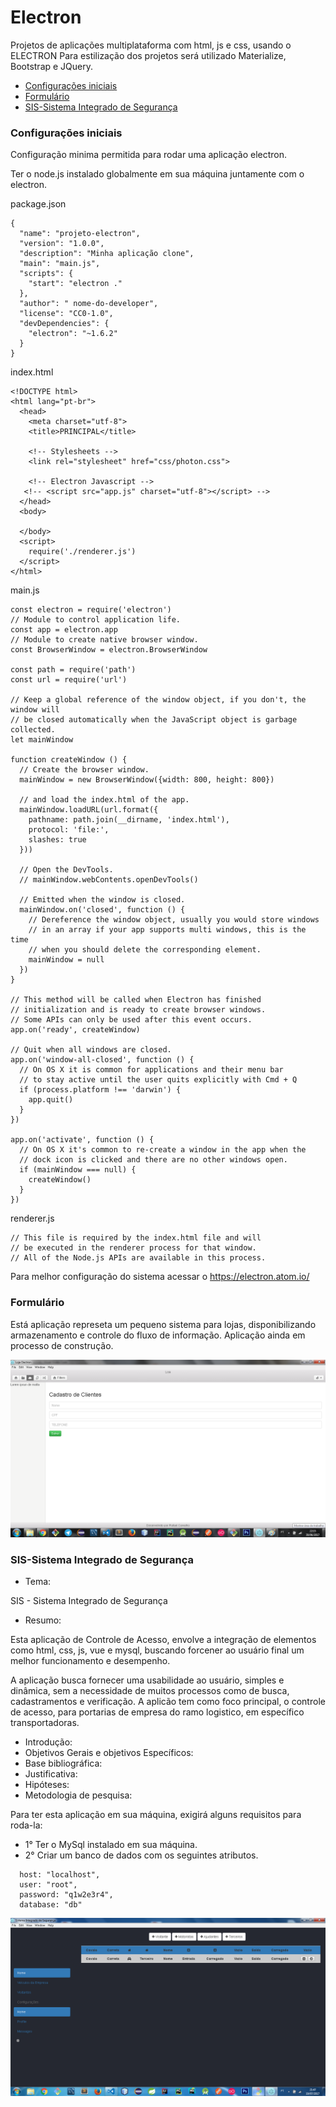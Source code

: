 # Electron
Projetos de aplicações multiplataforma com html, js e css, usando o ELECTRON
Para estilização dos projetos será utilizado Materialize, Bootstrap e JQuery.

 - [Configurações iniciais](#configurações-iniciais)
 - [Formulário](#formulário)
 - [SIS-Sistema Integrado de Segurança](#sis-sistema-integrado-de-segurança)


### Configurações iniciais

Configuração minima permitida para rodar uma aplicação electron.

Ter o node.js instalado globalmente em sua máquina juntamente com o electron.

package.json
```
{
  "name": "projeto-electron",
  "version": "1.0.0",
  "description": "Minha aplicação clone",
  "main": "main.js",
  "scripts": {
    "start": "electron ."
  },
  "author": " nome-do-developer",
  "license": "CC0-1.0",
  "devDependencies": {
    "electron": "~1.6.2"
  }
}
```
index.html
```
<!DOCTYPE html>
<html lang="pt-br">
  <head>
    <meta charset="utf-8">
    <title>PRINCIPAL</title>

    <!-- Stylesheets -->
    <link rel="stylesheet" href="css/photon.css">

    <!-- Electron Javascript -->
   <!-- <script src="app.js" charset="utf-8"></script> -->
  </head>
  <body>
   
  </body>
  <script>
    require('./renderer.js')
  </script>
</html>
```
main.js
```
const electron = require('electron')
// Module to control application life.
const app = electron.app
// Module to create native browser window.
const BrowserWindow = electron.BrowserWindow

const path = require('path')
const url = require('url')

// Keep a global reference of the window object, if you don't, the window will
// be closed automatically when the JavaScript object is garbage collected.
let mainWindow

function createWindow () {
  // Create the browser window.
  mainWindow = new BrowserWindow({width: 800, height: 800})

  // and load the index.html of the app.
  mainWindow.loadURL(url.format({
    pathname: path.join(__dirname, 'index.html'),
    protocol: 'file:',
    slashes: true
  }))

  // Open the DevTools.
  // mainWindow.webContents.openDevTools()

  // Emitted when the window is closed.
  mainWindow.on('closed', function () {
    // Dereference the window object, usually you would store windows
    // in an array if your app supports multi windows, this is the time
    // when you should delete the corresponding element.
    mainWindow = null
  })
}

// This method will be called when Electron has finished
// initialization and is ready to create browser windows.
// Some APIs can only be used after this event occurs.
app.on('ready', createWindow)

// Quit when all windows are closed.
app.on('window-all-closed', function () {
  // On OS X it is common for applications and their menu bar
  // to stay active until the user quits explicitly with Cmd + Q
  if (process.platform !== 'darwin') {
    app.quit()
  }
})

app.on('activate', function () {
  // On OS X it's common to re-create a window in the app when the
  // dock icon is clicked and there are no other windows open.
  if (mainWindow === null) {
    createWindow()
  }
})
```
renderer.js
```
// This file is required by the index.html file and will
// be executed in the renderer process for that window.
// All of the Node.js APIs are available in this process.

```
Para melhor configuração do sistema acessar o https://electron.atom.io/

### Formulário

Está aplicação represeta um pequeno sistema para lojas, disponibilizando armazenamento e controle do fluxo de informação.
Aplicação ainda em processo de construção.


<img src="https://github.com/rafaelcarvalhocaetano/Electron/blob/master/formulario/img/formulario.png">

### SIS-Sistema Integrado de Segurança

- Tema:
 <p>SIS - Sistema Integrado de Segurança</p>

- Resumo:

 <p>Esta aplicação de Controle de Acesso, envolve a integração de elementos como html, css, js, vue e mysql, buscando forcener ao   usuário final um melhor funcionamento e desempenho.</p>

 <p>A aplicação busca fornecer uma usabilidade ao usuário, simples e dinâmica, sem a necessidade de muitos processos como de busca, cadastramentos e verificação. A aplicão tem como foco principal, o controle de acesso, para portarias de empresa do ramo logistico, em específico transportadoras.</p>

- Introdução:
- Objetivos Gerais e objetivos Específicos:
- Base bibliográfica:
- Justificativa:
- Hipóteses:
- Metodologia de pesquisa:



Para ter esta aplicação em sua máquina, exigirá alguns requisitos para roda-la:

- 1° Ter o MySql instalado em sua máquina.
- 2° Criar um banco de dados com os seguintes atributos.
 
 ```
   host: "localhost",
   user: "root",
   password: "q1w2e3r4",
   database: "db"
 
 ```


<img src="https://github.com/rafaelcarvalhocaetano/Electron/blob/master/SIS-Cadastro/img/sis.png">
